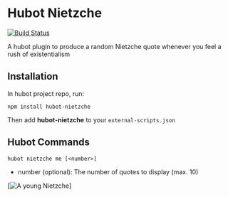 # Hubot Nietzche

[![Build Status](https://drone.io/github.com/clouseauu/hubot-nietzche/status.png)](https://drone.io/github.com/clouseauu/hubot-nietzche/latest)

A hubot plugin to produce a random Nietzche quote whenever you feel a rush of existentialism

## Installation

In hubot project repo, run:

```
npm install hubot-nietzche
```

Then add **hubot-nietzche** to your `external-scripts.json`

## Hubot Commands
```
hubot nietzche me [<number>]
```

- number (optional): The number of quotes to display (max. 10)

[![A young Nietzche](http://upload.wikimedia.org/wikipedia/commons/3/39/Friedrich_Nietzsche-1872.jpg)]

